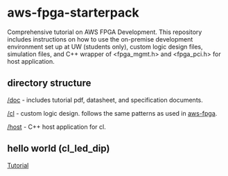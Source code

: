 # aws-fpga-starterpack

Comprehensive tutorial on AWS FPGA Development.
This repository includes instructions on how to use the on-premise development environment set up at UW (students only), custom logic design files, simulation files, and C++ wrapper of <fpga_mgmt.h> and <fpga_pci.h> for host application.

## directory structure
[/doc](doc/) - includes tutorial pdf, datasheet, and specification documents.

[/cl](cl/) - custom logic design. follows the same patterns as used in [aws-fpga](https://github.com/aws/aws-fpga).

[/host](host/) - C++ host application for cl.

## hello world (cl_led_dip)
[Tutorial](doc/aws-fpga-starters-guide-rev0.pdf)
